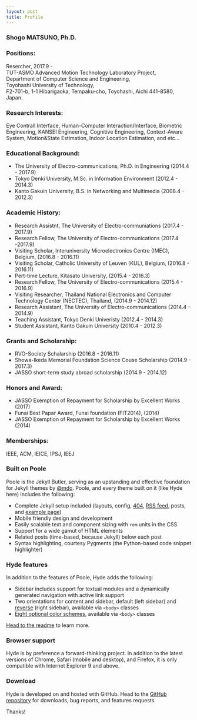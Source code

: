 ```yaml
---
layout: post
title: Profile
---
```



### Shogo MATSUNO, Ph.D.


### Positions:
Resercher, 2017.9 - <br>
TUT-ASMO Advanced Motion Technology Laboratory Project, <br>
Department of Computer Science and Engineering, <br>
Toyohashi University of Technology, <br>
F2-701-b, 1-1 Hibarigaoka, Tempaku-cho, Toyohashi, Aichi 441-8580, Japan. <br>


### Research Interests:
Eye Contrall Interface, Human-Computer Interaction/Interface, Biometric Engineering, KANSEI Engineering, Cognitive Engineering, Context-Aware System, Motion&State Estimation, Indoor Location Estimation, and etc...


### Educational Background:
* The University of Electro-communications, Ph.D. in Engineering (2014.4 - 2017.9)
* Tokyo Denki University, M.Sc. in Information Environment (2012.4 - 2014.3)
* Kanto Gakuin University, B.S. in Networking and Multimedia (2008.4 - 2012.3)


### Academic History:
* Research Assistnt, The University of Electro-communiations (2017.4 - 2017.9)
* Research Fellow, The University of Electro-communications (2017.4 -2017.9)
* Visiting Scholar, Interuniversity Microelectronics Centre (IMEC), Belgium, (2016.8 - 2016.11)
* Visiting Scholar, Catholic University of Leuven (KUL), Belgium, (2016.8 - 2016.11)
* Pert-time Lecture, Kitasato University, (2015.4 - 2016.3)
* Research Fellow, The University of Electro-communications (2015.4 - 2016.9)
* Visiting Researcher, Thailand National Electronics and Computer Technology Center (NECTEC), Thailand, (2014.9 - 2014.12)
* Research Assistant, The University of Electro-communications (2014.4 - 2014.9)
* Teaching Assistant, Tokyo Denki Univeristy (2012.4 - 2014.3)
* Student Assistant, Kanto Gakuin University (2010.4 - 2012.3)


### Grants and Scholarship:
* RVO-Society Schalarship (2016.8 - 2016.11)
* Showa-Ikeda Memorial Foundation Science Couse Scholarship (2014.9 - 2017.3)
* JASSO short-term study abroad scholarship (2014.9 - 2014.12)


### Honors and Award:
* JASSO Exemption of Repayment for Scholarship by Excellent Works (2017)
* Funai Best Papar Award, Funai foundation (FIT2014), (2014)
* JASSO Exemption of Repayment for Scholarship by Excellent Works (2014)


### Memberships:
IEEE, ACM, IEICE, IPSJ, IEEJ



### Built on Poole

Poole is the Jekyll Butler, serving as an upstanding and effective foundation for Jekyll themes by [@mdo](https://twitter.com/mdo). Poole, and every theme built on it (like Hyde here) includes the following:

* Complete Jekyll setup included (layouts, config, [404](/404), [RSS feed](/atom.xml), posts, and [example page](/about))
* Mobile friendly design and development
* Easily scalable text and component sizing with `rem` units in the CSS
* Support for a wide gamut of HTML elements
* Related posts (time-based, because Jekyll) below each post
* Syntax highlighting, courtesy Pygments (the Python-based code snippet highlighter)

### Hyde features

In addition to the features of Poole, Hyde adds the following:

* Sidebar includes support for textual modules and a dynamically generated navigation with active link support
* Two orientations for content and sidebar, default (left sidebar) and [reverse](https://github.com/poole/lanyon#reverse-layout) (right sidebar), available via `<body>` classes
* [Eight optional color schemes](https://github.com/poole/hyde#themes), available via `<body>` classes

[Head to the readme](https://github.com/poole/hyde#readme) to learn more.

### Browser support

Hyde is by preference a forward-thinking project. In addition to the latest versions of Chrome, Safari (mobile and desktop), and Firefox, it is only compatible with Internet Explorer 9 and above.

### Download

Hyde is developed on and hosted with GitHub. Head to the <a href="https://github.com/poole/hyde">GitHub repository</a> for downloads, bug reports, and features requests.

Thanks!
